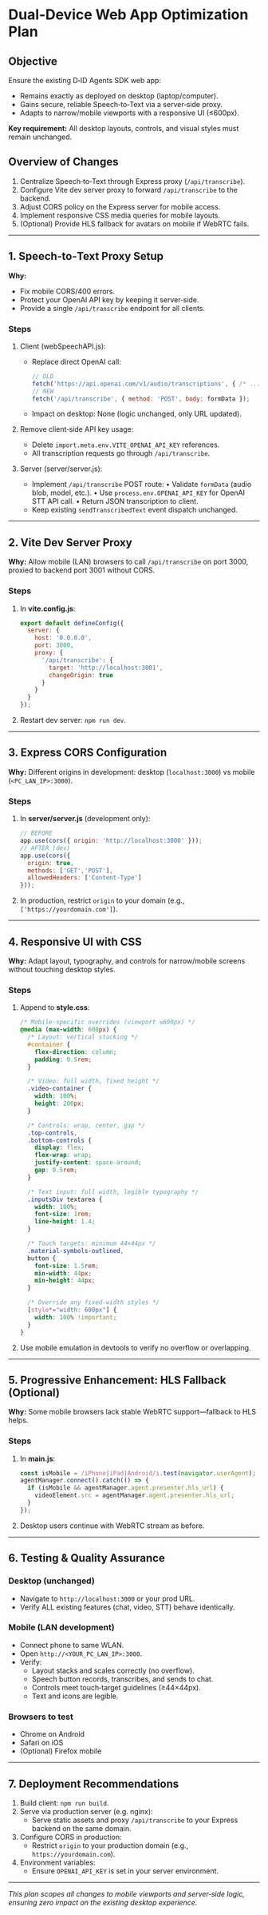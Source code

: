 <!-- plan.md: Responsive & Secure Mobile Support Plan -->
# Dual‑Device Web App Optimization Plan

## Objective
Ensure the existing D‑ID Agents SDK web app:
  - Remains exactly as deployed on desktop (laptop/computer).
  - Gains secure, reliable Speech‑to‑Text via a server‑side proxy.
  - Adapts to narrow/mobile viewports with a responsive UI (≤600px).

**Key requirement:** All desktop layouts, controls, and visual styles must remain unchanged.

## Overview of Changes
1. Centralize Speech‑to‑Text through Express proxy (`/api/transcribe`).
2. Configure Vite dev server proxy to forward `/api/transcribe` to the backend.
3. Adjust CORS policy on the Express server for mobile access.
4. Implement responsive CSS media queries for mobile layouts.
5. (Optional) Provide HLS fallback for avatars on mobile if WebRTC fails.

---

## 1. Speech‑to‑Text Proxy Setup

**Why:**
- Fix mobile CORS/400 errors.
- Protect your OpenAI API key by keeping it server‑side.
- Provide a single `/api/transcribe` endpoint for all clients.

### Steps
1. Client (webSpeechAPI.js):
   - Replace direct OpenAI call:
     ```js
     // OLD
     fetch('https://api.openai.com/v1/audio/transcriptions', { /* ... */ });
     // NEW
     fetch('/api/transcribe', { method: 'POST', body: formData });
     ```
   - Impact on desktop: None (logic unchanged, only URL updated).

2. Remove client‑side API key usage:
   - Delete `import.meta.env.VITE_OPENAI_API_KEY` references.
   - All transcription requests go through `/api/transcribe`.

3. Server (server/server.js):
   - Implement `/api/transcribe` POST route:
     • Validate `formData` (audio blob, model, etc.).
     • Use `process.env.OPENAI_API_KEY` for OpenAI STT API call.
     • Return JSON transcription to client.
   - Keep existing `sendTranscribedText` event dispatch unchanged.

---

## 2. Vite Dev Server Proxy

**Why:**
Allow mobile (LAN) browsers to call `/api/transcribe` on port 3000, proxied to backend port 3001 without CORS.

### Steps
1. In **vite.config.js**:
   ```js
   export default defineConfig({
     server: {
       host: '0.0.0.0',
       port: 3000,
       proxy: {
         '/api/transcribe': {
           target: 'http://localhost:3001',
           changeOrigin: true
         }
       }
     }
   });
   ```
2. Restart dev server: `npm run dev`.

---

## 3. Express CORS Configuration

**Why:**
Different origins in development: desktop (`localhost:3000`) vs mobile (`<PC_LAN_IP>:3000`).

### Steps
1. In **server/server.js** (development only):
   ```js
   // BEFORE
   app.use(cors({ origin: 'http://localhost:3000' }));
   // AFTER (dev)
   app.use(cors({
     origin: true,
     methods: ['GET','POST'],
     allowedHeaders: ['Content-Type']
   }));
   ```
2. In production, restrict `origin` to your domain (e.g., `['https://yourdomain.com']`).

---

## 4. Responsive UI with CSS

**Why:**
Adapt layout, typography, and controls for narrow/mobile screens without touching desktop styles.

### Steps
1. Append to **style.css**:
   ```css
   /* Mobile-specific overrides (viewport ≤600px) */
   @media (max-width: 600px) {
     /* Layout: vertical stacking */
     #container {
       flex-direction: column;
       padding: 0.5rem;
     }

     /* Video: full width, fixed height */
     .video-container {
       width: 100%;
       height: 200px;
     }

     /* Controls: wrap, center, gap */
     .top-controls,
     .bottom-controls {
       display: flex;
       flex-wrap: wrap;
       justify-content: space-around;
       gap: 0.5rem;
     }

     /* Text input: full width, legible typography */
     .inputsDiv textarea {
       width: 100%;
       font-size: 1rem;
       line-height: 1.4;
     }

     /* Touch targets: minimum 44×44px */
     .material-symbols-outlined,
     button {
       font-size: 1.5rem;
       min-width: 44px;
       min-height: 44px;
     }

     /* Override any fixed-width styles */
     [style*="width: 600px"] {
       width: 100% !important;
     }
   }
   ```
2. Use mobile emulation in devtools to verify no overflow or overlapping.

---

## 5. Progressive Enhancement: HLS Fallback (Optional)

**Why:**
Some mobile browsers lack stable WebRTC support—fallback to HLS helps.

### Steps
1. In **main.js**:
   ```js
   const isMobile = /iPhone|iPad|Android/i.test(navigator.userAgent);
   agentManager.connect().catch(() => {
     if (isMobile && agentManager.agent.presenter.hls_url) {
       videoElement.src = agentManager.agent.presenter.hls_url;
     }
   });
   ```
2. Desktop users continue with WebRTC stream as before.

---

## 6. Testing & Quality Assurance

### Desktop (unchanged)
- Navigate to `http://localhost:3000` or your prod URL.
- Verify ALL existing features (chat, video, STT) behave identically.

### Mobile (LAN development)
- Connect phone to same WLAN.
- Open `http://<YOUR_PC_LAN_IP>:3000`.
- Verify:
  - Layout stacks and scales correctly (no overflow).
  - Speech button records, transcribes, and sends to chat.
  - Controls meet touch‑target guidelines (≥44×44px).
  - Text and icons are legible.

### Browsers to test
- Chrome on Android
- Safari on iOS
- (Optional) Firefox mobile

---

## 7. Deployment Recommendations

1. Build client: `npm run build`.
2. Serve via production server (e.g. nginx):
   - Serve static assets and proxy `/api/transcribe` to your Express backend on the same domain.
3. Configure CORS in production:
   - Restrict `origin` to your production domain (e.g., `https://yourdomain.com`).
4. Environment variables:
   - Ensure `OPENAI_API_KEY` is set in your server environment.

---
*This plan scopes all changes to mobile viewports and server‑side logic, ensuring zero impact on the existing desktop experience.*